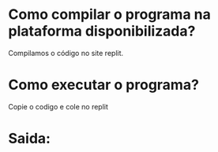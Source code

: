 # Como compilar o programa na plataforma disponibilizada?

Compilamos o código no site replit.

# Como executar o programa?
Copie o codigo e cole no replit

# Saida:
